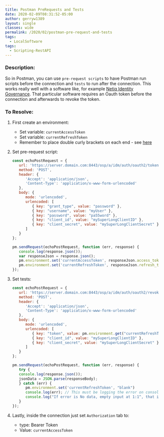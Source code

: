 ```yaml
---
title: Postman PreRequests and Tests
date: 2020-02-09T08:31:52-05:00
author: gerryw1389
layout: single
classes: wide
permalink: /2020/02/postman-pre-request-and-tests
tags:
  - LocalSoftware
tags:
  - Scripting-RestAPI
---
```

<!--more-->

### Description:

So in Postman, you can use `pre-request scripts` to have Postman run scripts before the connection and `tests` to run after the connection. This works really well with a software like, for example [Netiq Identity Governance](https://www.microfocus.com/en-us/products/netiq-identity-governance/overview#). That particular software requires an Oauth token before the connection and afterwards to revoke the token.

### To Resolve:

1. First create an environment:
   - Set variable: `currentAccessToken` 
   - Set variable: `currentRefreshToken`
   - Remember to place double curly brackets on each end - see [here](https://learning.postman.com/docs/sending-requests/variables/)

2. Set pre-request script:

   ```javascript
   const echoPostRequest = {
      url: 'https://server.domain.com:8443/osp/a/idm/auth/oauth2/token',
      method: 'POST',
      header: {
         'Accept': 'application/json',
         'Content-Type': 'application/x-www-form-urlencoded'
      },
      body: {
         mode: 'urlencoded',
         urlencoded: [
            { key: "grant_type", value: "password" },
            { key: "username", value: "myUser" },
            { key: "password", value: "pa55word" },
            { key: "client_id", value: "mySuperLongClientID" },
            { key: "client_secret", value: "mySuperLongClientSecret" }
         ]
      }
   };

   pm.sendRequest(echoPostRequest, function (err, response) {
      console.log(response.json());
      var responseJson = response.json();
      pm.environment.set('currentAccessToken', responseJson.access_token)
      pm.environment.set('currentRefreshToken', responseJson.refresh_token)
   });
   ```

3. Set tests:

   ```javascript
   const echoPostRequest = {
      url: 'https://server.domain.com:8443/osp/a/idm/auth/oauth2/revoke',
      method: 'POST',
      header: {
         'Accept': 'application/json',
         'Content-Type': 'application/x-www-form-urlencoded'
      },
      body: {
         mode: 'urlencoded',
         urlencoded: [
            { key: "token", value: pm.environment.get("currentRefreshToken") },
            { key: "client_id", value: "mySuperLongClientID" },
            { key: "client_secret", value: "mySuperLongClientSecret" }
         ]
      }
   };

   pm.sendRequest(echoPostRequest, function (err, response) {
      try {
      console.log(response.json());
      jsonData = JSON.parse(responseBody);
      } catch (err) {
         pm.environment.set('currentRefreshToken', "blank")
         console.log(err); // This must be logging the error on console
         console.log("If error is No data, empty input at 1:1^, that is okay")
      }
   });
   ```

4. Lastly, inside the connection just set `Authorization` tab to:
   - type: Bearer Token
   - Value: `currentAccessToken`


